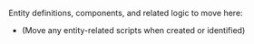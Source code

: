 Entity definitions, components, and related logic to move here:

- (Move any entity-related scripts when created or identified)